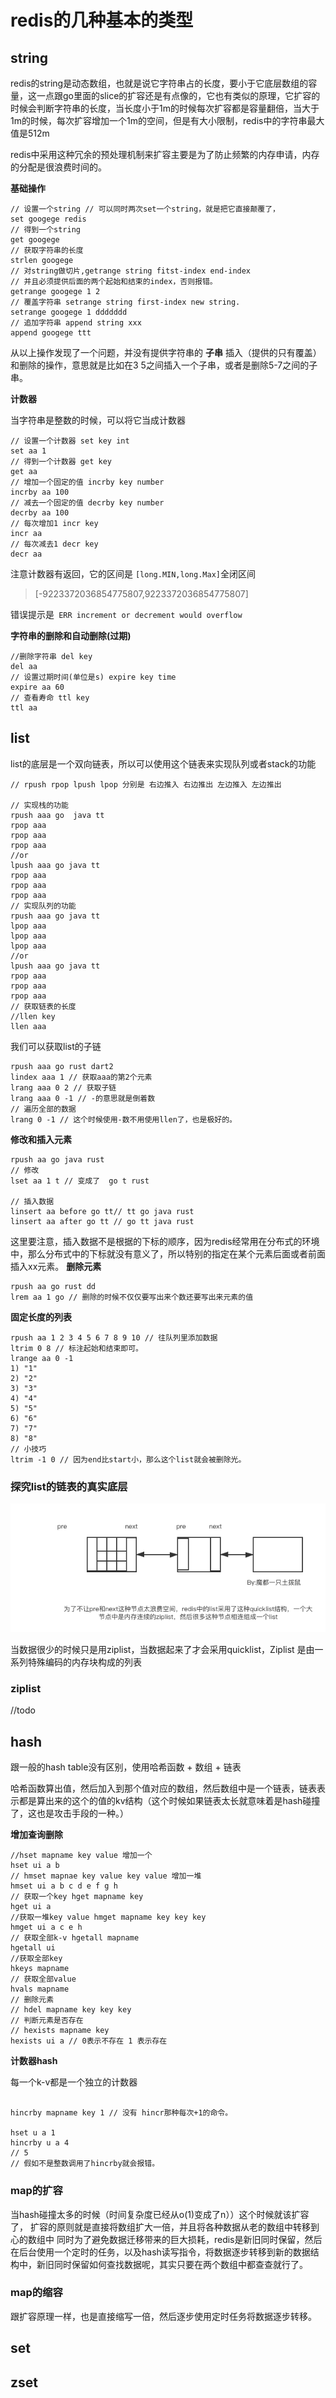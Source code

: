 # redis的几种基本的类型
## string
redis的string是动态数组，也就是说它字符串占的长度，要小于它底层数组的容量，这一点跟go里面的slice的扩容还是有点像的，它也有类似的原理，它扩容的时候会判断字符串的长度，当长度小于1m的时候每次扩容都是容量翻倍，当大于1m的时候，每次扩容增加一个1m的空间，但是有大小限制，redis中的字符串最大值是512m

redis中采用这种冗余的预处理机制来扩容主要是为了防止频繁的内存申请，内存的分配是很浪费时间的。

**基础操作**

```shell
// 设置一个string // 可以同时两次set一个string，就是把它直接颠覆了，
set googege redis
// 得到一个string
get googege
// 获取字符串的长度
strlen googege
// 对string做切片,getrange string fitst-index end-index
// 并且必须提供后面的两个起始和结束的index，否则报错。
getrange googege 1 2
// 覆盖字符串 setrange string first-index new string.
setrange googege 1 ddddddd
// 追加字符串 append string xxx
append googege ttt

```
从以上操作发现了一个问题，并没有提供字符串的 **子串** 插入（提供的只有覆盖）和删除的操作，意思就是比如在3 5之间插入一个子串，或者是删除5-7之间的子串。

**计数器**

当字符串是整数的时候，可以将它当成计数器

```shell
// 设置一个计数器 set key int
set aa 1
// 得到一个计数器 get key
get aa
// 增加一个固定的值 incrby key number
incrby aa 100
// 减去一个固定的值 decrby key number
decrby aa 100
// 每次增加1 incr key
incr aa
// 每次减去1 decr key
decr aa
```
注意计数器有返回，它的区间是 `[long.MIN,long.Max]`全闭区间
> [-9223372036854775807,9223372036854775807]

错误提示是` ERR increment or decrement would overflow`

**字符串的删除和自动删除(过期)**
```shell
//删除字符串 del key
del aa
// 设置过期时间(单位是s) expire key time
expire aa 60
// 查看寿命 ttl key
ttl aa
```
## list
list的底层是一个双向链表，所以可以使用这个链表来实现队列或者stack的功能
```shell
// rpush rpop lpush lpop 分别是 右边推入 右边推出 左边推入 左边推出

// 实现栈的功能
rpush aaa go  java tt
rpop aaa
rpop aaa
rpop aaa
//or
lpush aaa go java tt
rpop aaa
rpop aaa
rpop aaa
// 实现队列的功能
rpush aaa go java tt
lpop aaa
lpop aaa
lpop aaa
//or
lpush aaa go java tt
rpop aaa
rpop aaa
rpop aaa
// 获取链表的长度
//llen key
llen aaa
```
我们可以获取list的子链

```shell
rpush aaa go rust dart2
lindex aaa 1 // 获取aaa的第2个元素
lrang aaa 0 2 // 获取子链
lrang aaa 0 -1 // -的意思就是倒着数
// 遍历全部的数据
lrang 0 -1 // 这个时候使用-数不用使用llen了，也是极好的。
```
**修改和插入元素**
```shell
rpush aa go java rust
// 修改
lset aa 1 t // 变成了  go t rust

// 插入数据
linsert aa before go tt// tt go java rust
linsert aa after go tt // go tt java rust
```
这里要注意，插入数据不是根据的下标的顺序，因为redis经常用在分布式的环境中，那么分布式中的下标就没有意义了，所以特别的指定在某个元素后面或者前面插入xx元素。
**删除元素**
```shell
rpush aa go rust dd
lrem aa 1 go // 删除的时候不仅仅要写出来个数还要写出来元素的值
```
**固定长度的列表**
```shell
rpush aa 1 2 3 4 5 6 7 8 9 10 // 往队列里添加数据
ltrim 0 8 // 标注起始和结束即可。
lrange aa 0 -1
1) "1"
2) "2"
3) "3"
4) "4"
5) "5"
6) "6"
7) "7"
8) "8"
// 小技巧
ltrim -1 0 // 因为end比start小，那么这个list就会被删除光。
```
### 探究list的链表的真实底层
![p](./1.1.png)

当数据很少的时候只是用ziplist，当数据起来了才会采用quicklist，Ziplist 是由一系列特殊编码的内存块构成的列表
### ziplist
//todo
## hash
跟一般的hash table没有区别，使用哈希函数 + 数组 + 链表

哈希函数算出值，然后加入到那个值对应的数组，然后数组中是一个链表，链表表示都是算出来的这个的值的kv结构（这个时候如果链表太长就意味着是hash碰撞了，这也是攻击手段的一种。）

**增加查询删除**
```shell
//hset mapname key value 增加一个
hset ui a b
// hmset mapnae key value key value 增加一堆
hmset ui a b c d e f g h
// 获取一个key hget mapname key
hget ui a
//获取一堆key value hmget mapname key key key
hmget ui a c e h
// 获取全部k-v hgetall mapname
hgetall ui
//获取全部key
hkeys mapname
// 获取全部value
hvals mapname
// 删除元素
// hdel mapname key key key
// 判断元素是否存在
// hexists mapname key
hexists ui a // 0表示不存在 1 表示存在
```
**计数器hash**

每一个k-v都是一个独立的计数器

```shell

hincrby mapname key 1 // 没有 hincr那种每次+1的命令。

hset u a 1
hincrby u a 4
// 5
// 假如不是整数调用了hincrby就会报错。
```

### map的扩容
当hash碰撞太多的时候（时间复杂度已经从o(1)变成了n））这个时候就该扩容了，
扩容的原则就是直接将数组扩大一倍，并且将各种数据从老的数组中转移到心的数组中
同时为了避免数据迁移带来的巨大损耗，redis是新旧同时保留，然后在后台使用一个定时的任务，以及hash读写指令，将数据逐步转移到新的数据结构中，新旧同时保留如何查找数据呢，其实只要在两个数组中都查查就行了。
### map的缩容
跟扩容原理一样，也是直接缩写一倍，然后逐步使用定时任务将数据逐步转移。
## set

## zset
